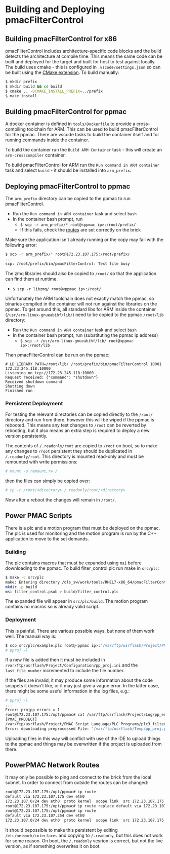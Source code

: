 # Building and Deploying pmacFilterControl

## Building pmacFilterControl for x86

pmacFilterControl includes architecture-specific code blocks and the build detects the
architecture at compile time. This means the same code can be built and deployed for the
target and built for host to test against locally. The build uses cmake - this is
configured in `.vscode/settings.json` so can be built using the [CMake extension](https://marketplace.visualstudio.com/items?itemName=twxs.cmake).
To build manually:

```bash
$ mkdir prefix
$ mkdir build && cd build
$ cmake .. -DCMAKE_INSTALL_PREFIX=../prefix
$ make install
```

## Building pmacFilterControl for ppmac

A docker container is defined in `tools/Dockerfile` to provide a cross-compiling
toolchain for ARM. This can be used to build pmacFilterControl for the ppmac. There are
vscode tasks to build the container itself and for running commands inside the
container.

To build the container run the `Build ARM Container` task - this will create an
`arm-crosscompiler` container.

To build pmacFilterControl for ARM run the `Run command in ARM container` task and
select `build` - it should be installed into `arm_prefix`.

## Deploying pmacFilterControl to ppmac

The `arm_prefix` directory can be copied to the ppmac to run pmacFilterControl.

- Run the `Run command in ARM container` task and select `bash`
- In the container bash prompt, run
  - `$ scp -r arm_prefix/* root@<ppmac ip>:/root/prefix/`
  - If this fails, check the [routes](#powerpmac-network-routes) are set correctly on the brick

Make sure the application isn't already running or the copy may fail with the following
error:

```bash
$ scp -r arm_prefix/* root@172.23.107.175:/root/prefix/
...
scp: /root/prefix/bin/pmacFilterControl: Text file busy
```

The zmq libraries should also be copied to `/root/` so that the application can find
them at runtime.

  - `$ scp -r libzmq/ root@<ppmac ip>:/root/`

Unfortunately the ARM toolchain does not exactly match the ppmac, so binaries compiled
in the container will not run against the libraries on the ppmac. To get around this,
all standard libs for ARM inside the container (`/usr/arm-linux-gnueabihf/lib/`) need to
be copied to the ppmac `/root/lib` directory:

- Run the `Run command in ARM container` task and select `bash`
- In the container bash prompt, run (substituting the ppmac ip address)
  - `$ scp -r /usr/arm-linux-gnueabihf/lib/ root@<ppmac ip>:/root/lib`

Then pmacFilterControl can be run on the ppmac:

```
# LD_LIBRARY_PATH=/root/lib/ /root/prefix/bin/pmacFilterControl 10001 172.23.245.118:10000
Listening on tcp://172.23.245.118:10000
Request received: {"command": "shutdown"}
Received shutdown command
Shutting down
Finished run
```

### Persistent Deployment

For testing the relevant directories can be copied directly to the `/root/` directory
and run from there, however this will be wiped if the ppmac is rebooted. This means any
test changes to `/root` can be reverted by rebooting, but it also means an extra step is
required to deploy a new version persistently.

The contents of `/.readonly/root` are copied to `/root` on boot, so to make any changes
to `/root` persistent they should be duplicated in `/.readonly/root`. This directory is
mounted read-only and must be remounted with write permissions:

```bash
# mount -o remount,rw /
```

then the files can simply be copied over:

```bash
# cp -r /root/<directory> /.readonly/root/<directory>
```

Now after a reboot the changes will remain in `/root/`.

## Power PMAC Scripts

There is a plc and a motion program that must be deployed on the ppmac. The plc is used
for monitoring and the motion program is run by the C++ application to move to the set
demands.

### Building

The plc contains macros that must be expanded using `msi` before downloading to the
ppmac. To build filter_control.plc run make in `src/plc`:

```bash
$ make -C src/plc
make: Entering directory /dls_sw/work/tools/RHEL7-x86_64/pmacFilterControl/src/plc
mkdir -p build
msi filter_control.psub > build/filter_control.plc
```

The expanded file will appear in `src/plc/build`. The motion program contains no macros
so is already valid script.

### Deployment

This is painful. There are various possible ways, but none of them work well. The manual
way is:

```bash
$ scp src/plc/example.plc root@<ppmac ip>:"/var/ftp/usrflash/Project/PMAC\ Script\ Language/PLC\ Programs/plc3_filter_control.plc"
# pproj -l
```

If a new file is added then it must be included in `/var/ftp/usrflash/Project/Configuration/pp_proj.ini`
and the `last_file_number` incremented to include the file number.

If the files are invalid, it may produce some information about the code snippets it
doesn't like, or it may just give a vague error. In the latter case, there might be some
useful information in the log files, e.g.:

```bash
# pproj -l
...
Error: projpp errors = 1
root@172.23.107.175:/opt/ppmac# cat /var/ftp/usrflash/Project/Log/pp_error.log
[PMAC_PROJECT]
/var/ftp/usrflash/Project/PMAC Script Language/PLC Programs/plc3_filter_control.plc:168:1: error #31: invalid data:  while (M140 != 1) and (M240 != 1) and (M340 != 1) and (M440 != 1) {}
Error: downloading preprocessed File: "/var/ftp/usrflash/Temp/pp_proj.pma"
```

Uploading files in this way will conflict with use of the IDE to upload things to the
ppmac and things may be overwritten if the project is uploaded from there.

## PowerPMAC Network Routes

It may only be possible to ping and connect to the brick from the local subnet. In order
to connect from outside the routes can be changed:

```bash
root@172.23.107.175:/opt/ppmac# ip route
default via 172.23.107.175 dev eth0
172.23.107.0/24 dev eth0  proto kernel  scope link  src 172.23.107.175
root@172.23.107.175:/opt/ppmac# ip route replace default via 172.23.107.254 dev eth0
root@172.23.107.175:/opt/ppmac# ip route
default via 172.23.107.254 dev eth0
172.23.107.0/24 dev eth0  proto kernel  scope link  src 172.23.107.175
```

It should bepossible to make this persistent by editing `/etc/network/interfaces` and
copying to `/.readonly`, but this does not work for some reason. On boot, the
`/.readonly` vesrion is correct, but not the live version, as if something overwrites
it on boot.
